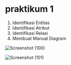 # praktikum 1
1. Identifikasi Entitas
2. Identifikasi Atribut
3. Identifikasi Relasi
4. Membuat Manual Diagram

![Screenshot (100)](https://github.com/bimaiueo/basisdata_phpmyadmin/assets/145304580/a1951762-ba2b-4b36-8663-73656b3e6234)

![Screenshot (101)](https://github.com/bimaiueo/basisdata_phpmyadmin/assets/145304580/0abc354a-77d0-4e0a-a4c4-9a35b1f44566)

